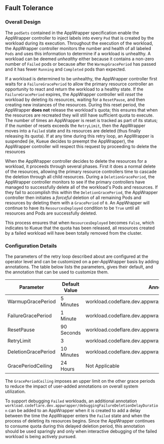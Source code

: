 ## Fault Tolerance

### Overall Design

The `podSets` contained in the AppWrapper specification enable the AppWrapper
controller to inject labels into every `Pod` that is created by
the workload during its execution. Throughout the execution of the
workload, the AppWrapper controller monitors the number and health of
all labeled `Pods` and uses this information to determine if a
workload is unhealthy.  A workload can be deemed *unhealthy* either
because it contains a non-zero number of `Failed` pods or because
after the `WarmupGracePeriod` has passed and it has fewer
`Running` and `Completed` pods than expected.

If a workload is determined to be unhealthy, the AppWrapper controller
first waits for a `FailureGracePeriod` to allow the primary resource
controller an opportunity to react and return the workload to a
healthy state.  If the `FailureGracePeriod` expires, the AppWrapper
controller will *reset* the workload by deleting its resources, waiting
for a `ResetPause`, and then creating new instances of the resources.
During this reset period, the AppWrapper **does not** release the workload's
quota; this ensures that when the resources are recreated they will still
have sufficient quota to execute.  The number of times an AppWrapper is reset
is tracked as part of its status; if the number of resets exceeds the `RetryLimit`,
then the AppWrapper moves into a `Failed` state and its resources are deleted
(thus finally releasing its quota). If at any time during this retry loop,
an AppWrapper is suspended (ie, Kueue decides to preempt the AppWrapper),
the AppWrapper controller will respect this request by proceeding to delete
the resources

When the AppWrapper controller decides to delete the resources for a workload,
it proceeds through several phases.  First it does a normal delete of the
resources, allowing the primary resource controllers time to cascade the deletion
through all child resources. During a `DeletionGracePeriod`, the AppWrapper controller
monitors to see if the primary controllers have managed to successfully delete
all of the workload's Pods and resources.  If they fail to accomplish this within
the `DeletionGracePeriod`, the AppWrapper controller then initiates a *forceful*
deletion of all remaining Pods and resources by deleting them with a `GracePeriod` of `0`.
An AppWrapper will continue to have its `ResourcesDeployed` condition to be
`True` until all resources and Pods are successfully deleted.

This process ensures that when `ResourcesDeployed` becomes `False`, which
indicates to Kueue that the quota has been released, all resources created by
a failed workload will have been totally removed from the cluster.

### Configuration Details

The parameters of the retry loop described about are configured at the operator level
and can be customized on a per-AppWrapper basis by adding annotations.
The table below lists the parameters, gives their default, and the annotation that
can be used to customize them.

| Parameter           | Default Value | Annotation                                                    |
|---------------------|---------------|---------------------------------------------------------------|
| WarmupGracePeriod   |     5 Minutes | workload.codeflare.dev.appwrapper/warmupGracePeriodDuration   |
| FailureGracePeriod  |      1 Minute | workload.codeflare.dev.appwrapper/failureGracePeriodDuration  |
| ResetPause          |    90 Seconds | workload.codeflare.dev.appwrapper/resetPauseDuration          |
| RetryLimit          |             3 | workload.codeflare.dev.appwrapper/retryLimit                  |
| DeletionGracePeriod |    10 Minutes | workload.codeflare.dev.appwrapper/deletionGracePeriodDuration |
| GracePeriodCeiling  |      24 Hours | Not Applicable                                                |

The `GracePeriodCeiling` imposes an upper limit on the other grace periods to
reduce the impact of user-added annotations on overall system utilization.

To support debugging `Failed` workloads, an additional annotation
`workload.codeflare.dev.appwrapper/debuggingFailureDeletionDelayDuration` can
be added to an AppWrapper when it is created to add a delay between the time the
AppWrapper enters the `Failed` state and when the process of deleting its resources
begins. Since the AppWrapper continues to consume quota during this delayed deletion period,
this annotation should be used sparingly and only when interactive debugging of
the failed workload is being actively pursued.
